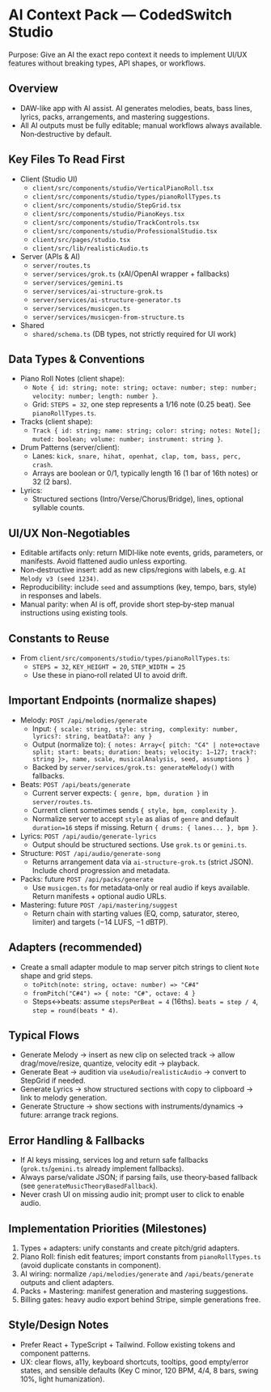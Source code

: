 # AI Context Pack — CodedSwitch Studio

Purpose: Give an AI the exact repo context it needs to implement UI/UX features without breaking types, API shapes, or workflows.

## Overview
- DAW-like app with AI assist. AI generates melodies, beats, bass lines, lyrics, packs, arrangements, and mastering suggestions.
- All AI outputs must be fully editable; manual workflows always available. Non‑destructive by default.

## Key Files To Read First
- Client (Studio UI)
  - `client/src/components/studio/VerticalPianoRoll.tsx`
  - `client/src/components/studio/types/pianoRollTypes.ts`
  - `client/src/components/studio/StepGrid.tsx`
  - `client/src/components/studio/PianoKeys.tsx`
  - `client/src/components/studio/TrackControls.tsx`
  - `client/src/components/studio/ProfessionalStudio.tsx`
  - `client/src/pages/studio.tsx`
  - `client/src/lib/realisticAudio.ts`
- Server (APIs & AI)
  - `server/routes.ts`
  - `server/services/grok.ts` (xAI/OpenAI wrapper + fallbacks)
  - `server/services/gemini.ts`
  - `server/services/ai-structure-grok.ts`
  - `server/services/ai-structure-generator.ts`
  - `server/services/musicgen.ts`
  - `server/services/musicgen-from-structure.ts`
- Shared
  - `shared/schema.ts` (DB types, not strictly required for UI work)

## Data Types & Conventions
- Piano Roll Notes (client shape):
  - `Note { id: string; note: string; octave: number; step: number; velocity: number; length: number }`.
  - Grid: `STEPS = 32`, one step represents a 1/16 note (0.25 beat). See `pianoRollTypes.ts`.
- Tracks (client shape):
  - `Track { id: string; name: string; color: string; notes: Note[]; muted: boolean; volume: number; instrument: string }`.
- Drum Patterns (server/client):
  - Lanes: `kick, snare, hihat, openhat, clap, tom, bass, perc, crash`.
  - Arrays are boolean or 0/1, typically length 16 (1 bar of 16th notes) or 32 (2 bars).
- Lyrics:
  - Structured sections (Intro/Verse/Chorus/Bridge), lines, optional syllable counts.

## UI/UX Non‑Negotiables
- Editable artifacts only: return MIDI‑like note events, grids, parameters, or manifests. Avoid flattened audio unless exporting.
- Non‑destructive insert: add as new clips/regions with labels, e.g. `AI Melody v3 (seed 1234)`.
- Reproducibility: include `seed` and assumptions (key, tempo, bars, style) in responses and labels.
- Manual parity: when AI is off, provide short step‑by‑step manual instructions using existing tools.

## Constants to Reuse
- From `client/src/components/studio/types/pianoRollTypes.ts`:
  - `STEPS = 32`, `KEY_HEIGHT = 20`, `STEP_WIDTH = 25`
  - Use these in piano‑roll related UI to avoid drift.

## Important Endpoints (normalize shapes)
- Melody: `POST /api/melodies/generate`
  - Input: `{ scale: string, style: string, complexity: number, lyrics?: string, beatData?: any }`
  - Output (normalize to): `{ notes: Array<{ pitch: "C4" | note+octave split; start: beats; duration: beats; velocity: 1–127; track?: string }>, name, scale, musicalAnalysis, seed, assumptions }`
  - Backed by `server/services/grok.ts: generateMelody()` with fallbacks.
- Beats: `POST /api/beats/generate`
  - Current server expects: `{ genre, bpm, duration }` in `server/routes.ts`.
  - Current client sometimes sends `{ style, bpm, complexity }`.
  - Normalize server to accept `style` as alias of `genre` and default `duration=16` steps if missing. Return `{ drums: { lanes... }, bpm }`.
- Lyrics: `POST /api/audio/generate-lyrics`
  - Output should be structured sections. Use `grok.ts` or `gemini.ts`.
- Structure: `POST /api/audio/generate-song`
  - Returns arrangement data via `ai-structure-grok.ts` (strict JSON). Include chord progression and metadata.
- Packs: future `POST /api/packs/generate`
  - Use `musicgen.ts` for metadata‑only or real audio if keys available. Return manifests + optional audio URLs.
- Mastering: future `POST /api/mastering/suggest`
  - Return chain with starting values (EQ, comp, saturator, stereo, limiter) and targets (−14 LUFS, −1 dBTP).

## Adapters (recommended)
- Create a small adapter module to map server pitch strings to client `Note` shape and grid steps.
  - `toPitch(note: string, octave: number) => "C#4"`
  - `fromPitch("C#4") => { note: "C#", octave: 4 }`
  - Steps↔beats: assume `stepsPerBeat = 4` (16ths). `beats = step / 4`, `step = round(beats * 4)`.

## Typical Flows
- Generate Melody → insert as new clip on selected track → allow drag/move/resize, quantize, velocity edit → playback.
- Generate Beat → audition via `useAudio`/`realisticAudio` → convert to StepGrid if needed.
- Generate Lyrics → show structured sections with copy to clipboard → link to melody generation.
- Generate Structure → show sections with instruments/dynamics → future: arrange track regions.

## Error Handling & Fallbacks
- If AI keys missing, services log and return safe fallbacks (`grok.ts`/`gemini.ts` already implement fallbacks).
- Always parse/validate JSON; if parsing fails, use theory‑based fallback (see `generateMusicTheoryBasedFallback`).
- Never crash UI on missing audio init; prompt user to click to enable audio.

## Implementation Priorities (Milestones)
1) Types + adapters: unify constants and create pitch/grid adapters.
2) Piano Roll: finish edit features; import constants from `pianoRollTypes.ts` (avoid duplicate constants in component).
3) AI wiring: normalize `/api/melodies/generate` and `/api/beats/generate` outputs and client adapters.
4) Packs + Mastering: manifest generation and mastering suggestions.
5) Billing gates: heavy audio export behind Stripe, simple generations free.

## Style/Design Notes
- Prefer React + TypeScript + Tailwind. Follow existing tokens and component patterns.
- UX: clear flows, a11y, keyboard shortcuts, tooltips, good empty/error states, and sensible defaults (Key C minor, 120 BPM, 4/4, 8 bars, swing 10%, light humanization).

